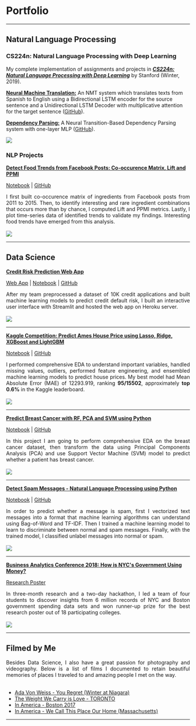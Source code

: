 # Portfolio

---
## Natural Language Processing

### CS224n: Natural Language Processing with Deep Learning
My complete implementation of assignments and projects in [***CS224n: Natural Language Processing with Deep Learning***](http://web.stanford.edu/class/cs224n/) by Stanford (Winter, 2019).

[**Neural Machine Translation:**](https://github.com/chriskhanhtran/CS224n-NLP-Assignments/tree/master/assignments/a4) An NMT system which translates texts from Spanish to English using a Bidirectional LSTM encoder for the source sentence and a Unidirectional LSTM Decoder with multiplicative attention for the target sentence ([GitHub](https://github.com/chriskhanhtran/CS224n-NLP-Assignments/tree/master/assignments/a4)).

[**Dependency Parsing:**](https://github.com/chriskhanhtran/CS224n-NLP-Assignments/tree/master/assignments/a3) A Neural Transition-Based Dependency Parsing system with one-layer MLP ([GitHub](https://github.com/chriskhanhtran/CS224n-NLP-Assignments/tree/master/assignments/a3)).

<img src="https://raw.githubusercontent.com/chriskhanhtran/chriskhanhtran.github.io/master/images/nlp.png"/>

### NLP Projects
[**Detect Food Trends from Facebook Posts: Co-occurence Matrix, Lift and PPMI**](https://chriskhanhtran.github.io/projects/detect-food-trends-facebook.html)

<p align="left">
<a href="https://chriskhanhtran.github.io/projects/detect-food-trends-facebook.html">Notebook</a> |
<a href="https://github.com/chriskhanhtran/facebook-detect-food-trends">GitHub</a>
</p>
<div style="text-align: justify">I first built co-occurence matrix of ingredients from Facebook posts from 2011 to 2015. Then, to identify interesting and rare ingredient combinations that occurs more than by chance, I computed Lift and PPMI metrics. Lastly, I plot time-series data of identified trends to validate my findings. Interesting food trends have emerged from this analysis.</div>
<br>
<img src="https://raw.githubusercontent.com/chriskhanhtran/chriskhanhtran.github.io/master/images/fb-food-trends.png"/>
<br>


---
## Data Science

[**Credit Risk Prediction Web App**](https://github.com/chriskhanhtran/credit-risk-prediction)

<p align="left">
<a href="http://credit-risk.herokuapp.com/">Web App</a> |
<a href="https://github.com/chriskhanhtran/credit-risk-prediction/blob/master/documents/Notebook.ipynb">Notebook</a> |
<a href="https://github.com/chriskhanhtran/credit-risk-prediction">GitHub</a>
</p>
<div style="text-align: justify">After my team preprocessed a dataset of 10K credit applications and built machine learning models to predict credit default risk, I built an interactive user interface with Streamlit and hosted the web app on Heroku server.</div>
<br>
<img src="https://raw.githubusercontent.com/chriskhanhtran/chriskhanhtran.github.io/master/images/credit-risk-webapp.png"/>
<br>

---
[**Kaggle Competition: Predict Ames House Price using Lasso, Ridge, XGBoost and LightGBM**](https://chriskhanhtran.github.io/projects/ames-house-price.html)

<p align="left">
<a href="https://chriskhanhtran.github.io/projects/ames-house-price.html">Notebook</a> |
<a href="https://github.com/chriskhanhtran/kaggle-house-price/blob/master/ames-house-price.ipynb">GitHub</a>
</p>
<div style="text-align: justify">I performed comprehensive EDA to understand important variables, handled missing values, outliers, performed feature engineering, and ensembled machine learning models to predict house prices. My best model had Mean Absolute Error (MAE) of 12293.919, ranking <b>95/15502</b>, approximately <b>top 0.6%</b> in the Kaggle leaderboard.</div>
<br>
<img src="https://raw.githubusercontent.com/chriskhanhtran/chriskhanhtran.github.io/master/images/ames-house-price.jpg"/>
<br>

---
[**Predict Breast Cancer with RF, PCA and SVM using Python**](https://chriskhanhtran.github.io/projects/breast-cancer.html)

<p align="left">
<a href="https://chriskhanhtran.github.io/projects/breast-cancer.html">Notebook</a> |
<a href="https://github.com/chriskhanhtran/predict-breast-cancer-with-rf-pca-svm/blob/master/breast-cancer.ipynb">GitHub</a>
</p>
<div style="text-align: justify">In this project I am going to perform comprehensive EDA on the breast cancer dataset, then transform the data using Principal Components Analysis (PCA) and use Support Vector Machine (SVM) model to predict whether a patient has breast cancer.</div>
<br>
<img src="https://raw.githubusercontent.com/chriskhanhtran/chriskhanhtran.github.io/master/images/breast-cancer.png"/>
<br>

---
[**Detect Spam Messages - Natural Language Processing using Python**](https://chriskhanhtran.github.io/projects/detect-spam-nlp.html)

<p align="left">
<a href="https://chriskhanhtran.github.io/projects/detect-spam-nlp.html">Notebook</a> |
<a href="https://github.com/chriskhanhtran/detect-spam-messages-nlp/blob/master/detect-spam-nlp.ipynb">GitHub</a>
</p>
<div style="text-align: justify">In order to predict whether a message is spam, first I vectorized text messages into a format that machine learning algorithms can understand using Bag-of-Word and TF-IDF. Then I trained a machine learning model to learn to discriminate between normal and spam messages. Finally, with the trained model, I classified unlabel messages into normal or spam.</div>
<br>
<img src="https://raw.githubusercontent.com/chriskhanhtran/chriskhanhtran.github.io/master/images/detect-spam-nlp.png"/>
<br>

---
[**Business Analytics Conference 2018: How is NYC's Government Using Money?**](https://chriskhanhtran.github.io/pdf/bac2018.pdf)

<p align="left">
<a href="https://chriskhanhtran.github.io/pdf/bac2018.pdf">Research Poster</a>
</p>
<div style="text-align: justify">In three-month research and a two-day hackathon, I led a team of four students to discover insights from 6 million records of NYC and Boston government spending data sets and won runner-up prize for the best research poster out of 18 participating colleges.</div>
<br>
<img src="https://raw.githubusercontent.com/chriskhanhtran/chriskhanhtran.github.io/master/images/bac2018.JPG"/>
<br>

---

## Filmed by Me

<div style="text-align: justify">Besides Data Science, I also have a great passion for photography and videography. Below is a list of films I documented to retain beautiful memories of places I traveled to and amazing people I met on the way.</div>
<br>

- [Ada Von Weiss - You Regret (Winter at Niagara)](https://www.youtube.com/watch?v=-5esqvmPnHI)
- [The Weight We Carry is Love - TORONTO](https://www.youtube.com/watch?v=vfZwdEWgUPE)
- [In America - Boston 2017](https://www.youtube.com/watch?v=YdXufiebgyc)
- [In America - We Call This Place Our Home (Massachusetts)](https://www.youtube.com/watch?v=jzfcM_iO0FU)

---
